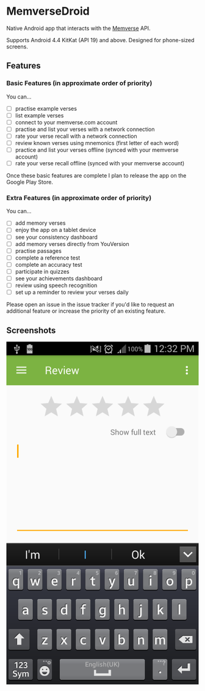 # MemverseDroid
Native Android app that interacts with the [Memverse](http://www.memverse.com) API. 

Supports Android 4.4 KitKat (API 19) and above. Designed for phone-sized screens.

## Features
### Basic Features (in approximate order of priority)
You can...
- [ ] practise example verses
- [ ] list example verses
- [ ] connect to your memverse.com account
- [ ] practise and list your verses with a network connection
- [ ] rate your verse recall with a network connection
- [ ] review known verses using mnemonics (first letter of each word)
- [ ] practice and list your verses offline (synced with your memverse account)
- [ ] rate your verse recall offline (synced with your memverse account)

Once these basic features are complete I plan to release the app on the Google Play Store.

### Extra Features (in approximate order of priority)
You can...
- [ ] add memory verses
- [ ] enjoy the app on a tablet device
- [ ] see your consistency dashboard
- [ ] add memory verses directly from YouVersion
- [ ] practise passages
- [ ] complete a reference test
- [ ] complete an accuracy test
- [ ] participate in quizzes
- [ ] see your achievements dashboard
- [ ] review using speech recognition
- [ ] set up a reminder to review your verses daily

Please open an issue in the issue tracker if you'd like to request an additional feature or increase the priority of an existing feature.

## Screenshots
![Screenshot of Review screen](screenshots/20171212_123400.png "Review screen at 12 Dec 2017")
